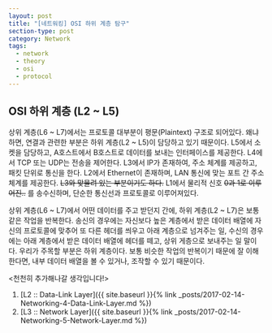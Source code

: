 ```yaml
---
layout: post
title: "[네트워킹] OSI 하위 계층 탐구"
section-type: post
category: Network
tags:
  - network
  - theory
  - osi
  - protocol
---
```


## OSI 하위 계층 (L2 ~ L5)

상위 계층(L6 ~ L7)에서는 프로토콜 대부분이 평문(Plaintext) 구조로 되어있다. 왜냐하면, 연결과 관련한 부분은 하위 계층(L2 ~ L5)이 담당하고 있기 때문이다.
L5에서 소켓을 담당하고, A호스트에서 B호스트로 데이터를 보내는 인터페이스를 제공한다.
L4에서 TCP 또는 UDP는 전송을 제어한다.
L3에서 IP가 존재하여, 주소 체계를 제공하고, 패킷 단위로 통신을 한다.
L2에서 Ethernet이 존재하며, LAN 통신에 맞는 포트 간 주소 체계를 제공한다. ~~L3와 맞물려 있는 부분이기도 하다.~~
L1에서 물리적 신호 ~~0과 1로 이루어진..~~ 를 송수신하며, 단순한 통신선과 프로토콜로 이루어져있다.

상위 계층(L6 ~ L7)에서 어떤 데이터를 주고 받던지 간에, 하위 계층(L2 ~ L7)은 보통 같은 작업을 반복한다. 송신의 경우에는 자신보다 높은 계층에서 받은 데이터 배열에 자신의 프로토콜에 맞추어 또 다른 헤더를 씌우고 아래 계층으로 넘겨주는 일, 수신의 경우에는 아래 계층에서 받은 데이터 배열에 헤더를 떼고, 상위 게층으로 보내주는 일 말이다. 우리가 주목할 부분은 하위 계층이다. 보통 비슷한 작업의 반복이기 때문에 잘 이해한다면, 내부 데이터 배열을 볼 수 있거나, 조작할 수 있기 때문이다.

<천천히 추가해나갈 생각입니다!>

1. [L2 :: Data-Link Layer]({{ site.baseurl }}{% link _posts/2017-02-14-Networking-4-Data-Link-Layer.md %})
2. [L3 :: Network Layer]({{ site.baseurl }}{% link _posts/2017-02-14-Networking-5-Network-Layer.md %})
